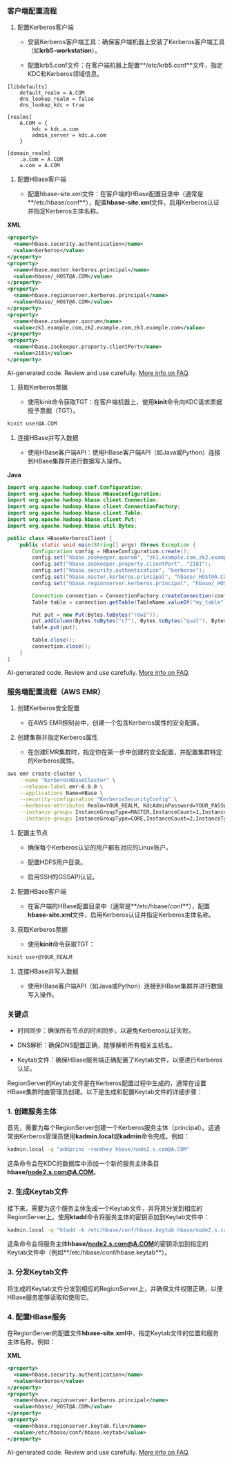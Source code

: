 ### 客户端配置流程

1. 配置Kerberos客户端

	- 安装Kerberos客户端工具：确保客户端机器上安装了Kerberos客户端工具（如**krb5-workstation**）。

	- 配置krb5.conf文件：在客户端机器上配置**/etc/krb5.conf**文件，指定KDC和Kerberos领域信息。

```
[libdefaults]
    default_realm = A.COM
    dns_lookup_realm = false
    dns_lookup_kdc = true

[realms]
    A.COM = {
        kdc = kdc.a.com
        admin_server = kdc.a.com
    }

[domain_realm]
    .a.com = A.COM
    a.com = A.COM

```

1. 配置HBase客户端

	- 配置hbase-site.xml文件：在客户端的HBase配置目录中（通常是**/etc/hbase/conf**），配置**hbase-site.xml**文件，启用Kerberos认证并指定Kerberos主体名称。

**XML**

```xml
<property>
  <name>hbase.security.authentication</name>
  <value>kerberos</value>
</property>
<property>
  <name>hbase.master.kerberos.principal</name>
  <value>hbase/_HOST@A.COM</value>
</property>
<property>
  <name>hbase.regionserver.kerberos.principal</name>
  <value>hbase/_HOST@A.COM</value>
</property>
<property>
  <name>hbase.zookeeper.quorum</name>
  <value>zk1.example.com,zk2.example.com,zk3.example.com</value>
</property>
<property>
  <name>hbase.zookeeper.property.clientPort</name>
  <value>2181</value>
</property>

```

AI-generated code. Review and use carefully. [More info on FAQ](https://www.bing.com/new#faq).

1. 获取Kerberos票据

	- 使用kinit命令获取TGT：在客户端机器上，使用**kinit**命令向KDC请求票据授予票据（TGT）。

```bash
kinit user@A.COM

```

1. 连接HBase并写入数据

	- 使用HBase客户端API：使用HBase客户端API（如Java或Python）连接到HBase集群并进行数据写入操作。

**Java**

```java
import org.apache.hadoop.conf.Configuration;
import org.apache.hadoop.hbase.HBaseConfiguration;
import org.apache.hadoop.hbase.client.Connection;
import org.apache.hadoop.hbase.client.ConnectionFactory;
import org.apache.hadoop.hbase.client.Table;
import org.apache.hadoop.hbase.client.Put;
import org.apache.hadoop.hbase.util.Bytes;

public class HBaseKerberosClient {
    public static void main(String[] args) throws Exception {
        Configuration config = HBaseConfiguration.create();
        config.set("hbase.zookeeper.quorum", "zk1.example.com,zk2.example.com,zk3.example.com");
        config.set("hbase.zookeeper.property.clientPort", "2181");
        config.set("hbase.security.authentication", "kerberos");
        config.set("hbase.master.kerberos.principal", "hbase/_HOST@A.COM");
        config.set("hbase.regionserver.kerberos.principal", "hbase/_HOST@A.COM");

        Connection connection = ConnectionFactory.createConnection(config);
        Table table = connection.getTable(TableName.valueOf("my_table"));

        Put put = new Put(Bytes.toBytes("row1"));
        put.addColumn(Bytes.toBytes("cf"), Bytes.toBytes("qual"), Bytes.toBytes("value"));
        table.put(put);

        table.close();
        connection.close();
    }
}

```

AI-generated code. Review and use carefully. [More info on FAQ](https://www.bing.com/new#faq).

### 服务端配置流程（AWS EMR）

1. 创建Kerberos安全配置

	- 在AWS EMR控制台中，创建一个包含Kerberos属性的安全配置。

1. 创建集群并指定Kerberos属性

	- 在创建EMR集群时，指定你在第一步中创建的安全配置，并配置集群特定的Kerberos属性。

```bash
aws emr create-cluster \
    --name "KerberosHBaseCluster" \
    --release-label emr-6.9.0 \
    --applications Name=HBase \
    --security-configuration "KerberosSecurityConfig" \
    --kerberos-attributes Realm=YOUR_REALM, KdcAdminPassword=YOUR_PASSWORD \
    --instance-groups InstanceGroupType=MASTER,InstanceCount=1,InstanceType=m5.xlarge \
    --instance-groups InstanceGroupType=CORE,InstanceCount=2,InstanceType=m5.xlarge

```

1. 配置主节点

	- 确保每个Kerberos认证的用户都有对应的Linux账户。

	- 配置HDFS用户目录。

	- 启用SSH的GSSAPI认证。

1. 配置HBase客户端

	- 在客户端的HBase配置目录中（通常是**/etc/hbase/conf**），配置**hbase-site.xml**文件，启用Kerberos认证并指定Kerberos主体名称。

1. 获取Kerberos票据

	- 使用**kinit**命令获取TGT：

```bash
kinit user@YOUR_REALM

```

1. 连接HBase并写入数据

	- 使用HBase客户端API（如Java或Python）连接到HBase集群并进行数据写入操作。

### 关键点

- 时间同步：确保所有节点的时间同步，以避免Kerberos认证失败。

- DNS解析：确保DNS配置正确，能够解析所有相关主机名。

- Keytab文件：确保HBase服务端正确配置了Keytab文件，以便进行Kerberos认证。

RegionServer的Keytab文件是在Kerberos配置过程中生成的，通常在设置HBase集群时由管理员创建。以下是生成和配置Keytab文件的详细步骤：

### 1. 创建服务主体

首先，需要为每个RegionServer创建一个Kerberos服务主体（principal）。这通常由Kerberos管理员使用**kadmin.local**或**kadmin**命令完成。例如：

```bash
kadmin.local -q "addprinc -randkey hbase/node2.s.com@A.COM"

```

这条命令会在KDC的数据库中添加一个新的服务主体条目**hbase/node2.s.com@A.COM**。

### 2. 生成Keytab文件

接下来，需要为这个服务主体生成一个Keytab文件，并将其分发到相应的RegionServer上。使用**ktadd**命令将服务主体的密钥添加到Keytab文件中：

```bash
kadmin.local -q "ktadd -k /etc/hbase/conf/hbase.keytab hbase/node2.s.com@A.COM"

```

这条命令会将服务主体**hbase/node2.s.com@A.COM**的密钥添加到指定的Keytab文件中（例如**/etc/hbase/conf/hbase.keytab**）。

### 3. 分发Keytab文件

将生成的Keytab文件分发到相应的RegionServer上，并确保文件权限正确，以便HBase服务能够读取和使用它。

### 4. 配置HBase服务

在RegionServer的配置文件**hbase-site.xml**中，指定Keytab文件的位置和服务主体名称。例如：

**XML**

```xml
<property>
  <name>hbase.security.authentication</name>
  <value>kerberos</value>
</property>
<property>
  <name>hbase.regionserver.kerberos.principal</name>
  <value>hbase/_HOST@A.COM</value>
</property>
<property>
  <name>hbase.regionserver.keytab.file</name>
  <value>/etc/hbase/conf/hbase.keytab</value>
</property>

```

AI-generated code. Review and use carefully. [More info on FAQ](https://www.bing.com/new#faq).